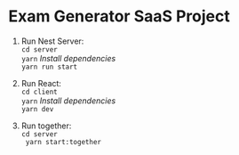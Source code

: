 # Exam Generator SaaS Project

1. Run Nest Server:  
  `cd server`  
  `yarn`   *Install dependencies*  
  `yarn run start`  

2. Run React:  
  `cd client`  
  `yarn`  *Install dependencies*  
  `yarn dev`

3. Run together:  
   `cd server`  
  ` yarn start:together`